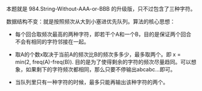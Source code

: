 本题就是 984.String-Without-AAA-or-BBB 的升级版，只不过包含了三种字符。

数据结构不变：就是按照频次从大到小塞进优先队列。算法的核心思想：

- 每个回合取频次最高的两种字符，即若干个A和一个B，目的是保证两个回合不会有相同的字符邻接在一起。

- 取A的个数x取决于当前A的频次比B的频次多多少，最多取两个。即 x = min(2, freq(A)-freq(B)). 目的是为了使得剩余的字符的频次尽量趋同。可以想象，如果剩下的字符频次都相同，那么只要不停输出abcabc...即可。

- 当队列里只有一种字符的时候，最多只能再输出该种字符的两个。
